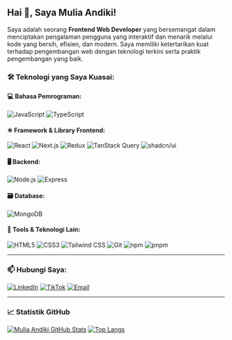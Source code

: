 ## Hai 👋, Saya Mulia Andiki!

Saya adalah seorang **Frontend Web Developer** yang bersemangat dalam menciptakan pengalaman pengguna yang interaktif dan menarik melalui kode yang bersih, efisien, dan modern. Saya memiliki ketertarikan kuat terhadap pengembangan web dengan teknologi terkini serta praktik pengembangan yang baik.

### 🛠️ Teknologi yang Saya Kuasai:

#### 💻 Bahasa Pemrograman:
![JavaScript](https://img.shields.io/badge/JavaScript-F7DF1E?style=for-the-badge&logo=javascript&logoColor=black)
![TypeScript](https://img.shields.io/badge/TypeScript-007ACC?style=for-the-badge&logo=typescript&logoColor=white)

#### ⚛️ Framework & Library Frontend:
![React](https://img.shields.io/badge/React-20232A?style=for-the-badge&logo=react&logoColor=61DAFB)
![Next.js](https://img.shields.io/badge/Next.js-000000?style=for-the-badge&logo=nextdotjs&logoColor=white)
![Redux](https://img.shields.io/badge/Redux-593D88?style=for-the-badge&logo=redux&logoColor=white)
![TanStack Query](https://img.shields.io/badge/TanStack%20Query-FF4154?style=for-the-badge&logo=reactquery&logoColor=white)
![shadcn/ui](https://img.shields.io/badge/shadcn/ui-black?style=for-the-badge&logo=tailwindcss&logoColor=white)

#### 🖥️ Backend:
![Node.js](https://img.shields.io/badge/Node.js-43853D?style=for-the-badge&logo=node.js&logoColor=white)
![Express](https://img.shields.io/badge/Express.js-000000?style=for-the-badge&logo=express&logoColor=white)

#### 🗃️ Database:
![MongoDB](https://img.shields.io/badge/MongoDB-%234EA94B.svg?style=for-the-badge&logo=mongodb&logoColor=white)

#### 🧰 Tools & Teknologi Lain:
![HTML5](https://img.shields.io/badge/HTML5-E34F26?style=for-the-badge&logo=html5&logoColor=white)
![CSS3](https://img.shields.io/badge/CSS3-1572B6?style=for-the-badge&logo=css3&logoColor=white)
![Tailwind CSS](https://img.shields.io/badge/TailwindCSS-06B6D4?style=for-the-badge&logo=tailwindcss&logoColor=white)
![Git](https://img.shields.io/badge/Git-F05032?style=for-the-badge&logo=git&logoColor=white)
![npm](https://img.shields.io/badge/NPM-%23CB3837.svg?style=for-the-badge&logo=npm&logoColor=white)
![pnpm](https://img.shields.io/badge/pnpm-222222?style=for-the-badge&logo=pnpm&logoColor=fcd000)

---

### 📫 Hubungi Saya:

[![LinkedIn](https://img.shields.io/badge/LinkedIn-%230077B5.svg?style=for-the-badge&logo=linkedin&logoColor=white)](https://www.linkedin.com/in/mulia-andiki-030457331)
[![TikTok](https://img.shields.io/badge/TikTok-000000?style=for-the-badge&logo=tiktok&logoColor=white)](https://www.tiktok.com/@dikzzycde)
[![Email](https://img.shields.io/badge/Email-%23EA4335.svg?style=for-the-badge&logo=gmail&logoColor=white)](mailto:muliaandiki@gmail.com)

---

### 📈 Statistik GitHub

[![Mulia Andiki GitHub Stats](https://github-readme-stats.vercel.app/api?username=MuliaAndiki&show_icons=true&theme=dracula)](https://github.com/anuraghazra/github-readme-stats)
[![Top Langs](https://github-readme-stats.vercel.app/api/top-langs/?username=MuliaAndiki&layout=compact&theme=dracula)](https://github.com/anuraghazra/github-readme-stats)
